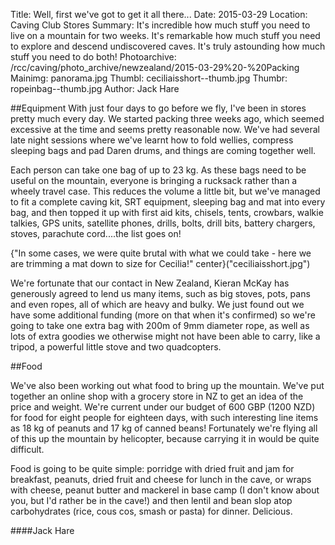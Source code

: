 Title: Well, first we've got to get it all there...
Date: 2015-03-29
Location: Caving Club Stores
Summary: It's incredible how much stuff you need to live on a mountain for two weeks. It's remarkable how much stuff you need to explore and descend undiscovered caves. It's truly astounding how much stuff you need to do both!
Photoarchive: /rcc/caving/photo_archive/newzealand/2015-03-29%20-%20Packing
Mainimg: panorama.jpg
Thumbl: ceciliaisshort--thumb.jpg
Thumbr: ropeinbag--thumb.jpg
Author: Jack Hare

##Equipment
With just four days to go before we fly, I've been in stores pretty much every day. We started packing three weeks ago, which seemed excessive at the time and seems pretty reasonable now. We've had several late night sessions where we've learnt how to fold wellies, compress sleeping bags and pad Daren drums, and things are coming together well.

Each person can take one bag of up to 23 kg. As these bags need to be useful on the mountain, everyone is bringing a rucksack rather than a wheely travel case. This reduces the volume a little bit, but we've managed to fit a complete caving kit, SRT equipment, sleeping bag and mat into every bag, and then topped it up with first aid kits, chisels, tents, crowbars, walkie talkies, GPS units, satellite phones, drills, bolts, drill bits, battery chargers, stoves, parachute cord....the list goes on!

{"In some cases, we were quite brutal with what we could take - here we are trimming a mat down to size for Cecilia!" center}("ceciliaisshort.jpg")

We're fortunate that our contact in New Zealand, Kieran McKay has generously agreed to lend us many items, such as big stoves, pots, pans and even ropes, all of which are heavy and bulky. We just found out we have some additional funding (more on that when it's confirmed) so we're going to take one extra bag with 200m of 9mm diameter rope, as well as lots of extra goodies we otherwise might not have been able to carry, like a tripod, a powerful little stove and two quadcopters.

##Food

We've also been working out what food to bring up the mountain. We've put together an online shop with a grocery store in NZ to get an idea of the price and weight. We're current under our budget of 600 GBP (1200 NZD) for food for eight people for eighteen days, with such interesting line items as 18 kg of peanuts and 17 kg of canned beans! Fortunately we're flying all of this up the mountain by helicopter, because carrying it in would be quite difficult.

Food is going to be quite simple: porridge with dried fruit and jam for breakfast, peanuts, dried fruit and cheese for lunch in the cave, or wraps with cheese, peanut butter and mackerel in base camp (I don't know about you, but I'd rather be in the cave!) and then lentil and bean slop atop carbohydrates (rice, cous cos, smash or pasta) for dinner. Delicious.

####Jack Hare
